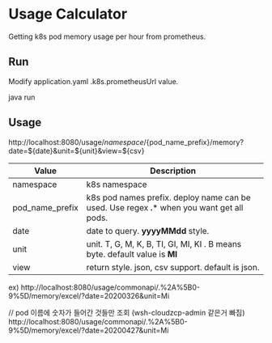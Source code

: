 # Usage Calculator

Getting k8s pod memory usage per hour from prometheus.

## Run

Modify application.yaml .k8s.prometheusUrl value.

java run

## Usage

http://localhost:8080/usage/${namespace}/${pod_name_prefix}/memory?date=${date}&unit=${unit}&view=${csv}

| Value        | Description                             |
| ------------- | ----------------------|
| namespace | k8s namespace |
| pod_name_prefix | k8s pod names prefix. deploy name can be used. Use regex **.*** when you want get all pods. |
| date | date to query. **yyyyMMdd** style. |
| unit | unit. T, G, M, K, B, TI, GI, MI, KI . B means byte. default value is **MI**  |
| view | return style. json, csv support. default is json. |


ex) http://localhost:8080/usage/commonapi/.%2A%5B0-9%5D/memory/excel/?date=20200326&unit=Mi

// pod 이름에 숫자가 들어간 것들만 조회 (wsh-cloudzcp-admin 같은거 빠짐)
http://localhost:8080/usage/commonapi/.%2A%5B0-9%5D/memory/excel/?date=20200427&unit=Mi